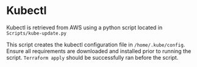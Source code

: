 # Kubectl
Kubectl is retrieved from AWS using a python script located in `Scripts/kube-update.py`

This script creates the kubectl configuration file in `/home/.kube/config`.
Ensure all requirements are downloaded and installed prior to running the script. `Terraform apply` should be successfully ran before the script.

